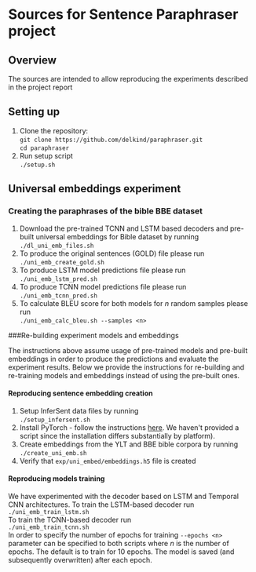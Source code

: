 # Sources for Sentence Paraphraser project

## Overview
The sources are intended to allow reproducing the experiments described in the project report
## Setting up
1. Clone the repository: <br>
`git clone https://github.com/delkind/paraphraser.git`<br>
`cd paraphraser`
1. Run setup script<br> 
`./setup.sh`
 
## Universal embeddings experiment
 
### Creating the paraphrases of the bible BBE dataset
1. Download the pre-trained TCNN and LSTM based decoders and pre-built universal embeddings for Bible dataset by running<br>
`./dl_uni_emb_files.sh`
1. To produce the original sentences (GOLD) file please run<br>
`./uni_emb_create_gold.sh`
1. To produce LSTM model predictions file please run<br>
`./uni_emb_lstm_pred.sh`
1. To produce TCNN model predictions file please run<br>
`./uni_emb_tcnn_pred.sh`
1. To calculate BLEU score for both models for _n_ random samples please run<br>
`./uni_emb_calc_bleu.sh --samples <n>`

###Re-building experiment models and embeddings

The instructions above assume usage of pre-trained models and pre-built embeddings in order to produce the predictions 
and evaluate the experiment results. Below we provide the instructions for re-building and re-training models and 
embeddings instead of using the pre-built ones.  

#### Reproducing sentence embedding creation
1. Setup InferSent data files by running<br>
`./setup_infersent.sh`
1. Install PyTorch - follow the instructions [here](https://pytorch.org/get-started/locally/). 
We haven't provided a script since the installation differs substantially by platform). 
1. Create embeddings from the YLT and BBE bible corpora by running<br>
`./create_uni_emb.sh`
1. Verify that `exp/uni_embed/embeddings.h5` file is created

#### Reproducing models training
We have experimented with the decoder based on LSTM and Temporal CNN architectures. To train the LSTM-based decoder
run<br>
`./uni_emb_train_lstm.sh`
<br>To train the TCNN-based decoder run <br>
`./uni_emb_train_tcnn.sh`
 <br>In order to specify the number of epochs for training `--epochs <n>` parameter can be specified to both scripts
 where _n_ is the number of epochs. The default is to train for 10 epochs. The model is saved (and subsequently overwritten) 
 after each epoch.